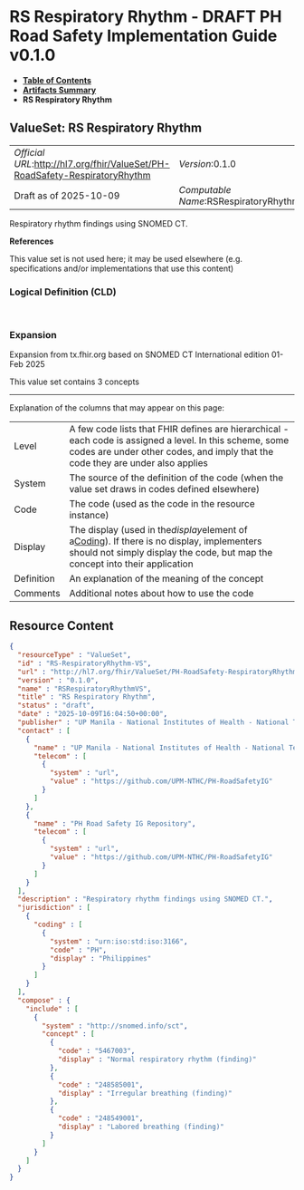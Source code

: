 # RS Respiratory Rhythm - DRAFT PH Road Safety Implementation Guide v0.1.0

* [**Table of Contents**](toc.md)
* [**Artifacts Summary**](artifacts.md)
* **RS Respiratory Rhythm**

## ValueSet: RS Respiratory Rhythm 

| | |
| :--- | :--- |
| *Official URL*:http://hl7.org/fhir/ValueSet/PH-RoadSafety-RespiratoryRhythm | *Version*:0.1.0 |
| Draft as of 2025-10-09 | *Computable Name*:RSRespiratoryRhythmVS |

 
Respiratory rhythm findings using SNOMED CT. 

 **References** 

This value set is not used here; it may be used elsewhere (e.g. specifications and/or implementations that use this content)

### Logical Definition (CLD)

 

### Expansion

Expansion from tx.fhir.org based on SNOMED CT International edition 01-Feb 2025

This value set contains 3 concepts

-------

 Explanation of the columns that may appear on this page: 

| | |
| :--- | :--- |
| Level | A few code lists that FHIR defines are hierarchical - each code is assigned a level. In this scheme, some codes are under other codes, and imply that the code they are under also applies |
| System | The source of the definition of the code (when the value set draws in codes defined elsewhere) |
| Code | The code (used as the code in the resource instance) |
| Display | The display (used in the*display*element of a[Coding](http://hl7.org/fhir/R4/datatypes.html#Coding)). If there is no display, implementers should not simply display the code, but map the concept into their application |
| Definition | An explanation of the meaning of the concept |
| Comments | Additional notes about how to use the code |



## Resource Content

```json
{
  "resourceType" : "ValueSet",
  "id" : "RS-RespiratoryRhythm-VS",
  "url" : "http://hl7.org/fhir/ValueSet/PH-RoadSafety-RespiratoryRhythm",
  "version" : "0.1.0",
  "name" : "RSRespiratoryRhythmVS",
  "title" : "RS Respiratory Rhythm",
  "status" : "draft",
  "date" : "2025-10-09T16:04:50+00:00",
  "publisher" : "UP Manila - National Institutes of Health - National Telehealth Center",
  "contact" : [
    {
      "name" : "UP Manila - National Institutes of Health - National Telehealth Center",
      "telecom" : [
        {
          "system" : "url",
          "value" : "https://github.com/UPM-NTHC/PH-RoadSafetyIG"
        }
      ]
    },
    {
      "name" : "PH Road Safety IG Repository",
      "telecom" : [
        {
          "system" : "url",
          "value" : "https://github.com/UPM-NTHC/PH-RoadSafetyIG"
        }
      ]
    }
  ],
  "description" : "Respiratory rhythm findings using SNOMED CT.",
  "jurisdiction" : [
    {
      "coding" : [
        {
          "system" : "urn:iso:std:iso:3166",
          "code" : "PH",
          "display" : "Philippines"
        }
      ]
    }
  ],
  "compose" : {
    "include" : [
      {
        "system" : "http://snomed.info/sct",
        "concept" : [
          {
            "code" : "5467003",
            "display" : "Normal respiratory rhythm (finding)"
          },
          {
            "code" : "248585001",
            "display" : "Irregular breathing (finding)"
          },
          {
            "code" : "248549001",
            "display" : "Labored breathing (finding)"
          }
        ]
      }
    ]
  }
}

```
